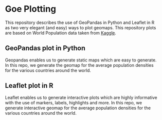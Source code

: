# Goe Plotting

This repository describes the use of GeoPandas in Python and Leaflet in R as two very elegant (and easy) ways to plot geomaps. This repository plots are based on World Population data taken from [Kaggle](https://www.kaggle.com/walla2ae/world-population).

## GeoPandas plot in Python

Geopandas enables us to generate static maps which are easy to generate. In this repo, we generate the geomap for the average population densities for the various countries around the world.

## Leaflet plot in R

Leaflet enables us to generate interactive plots which are highly informative with the use of markers, labels, highlights and more. In this repo, we generate interactive geomap for the average population densities for the various countries around the world.
